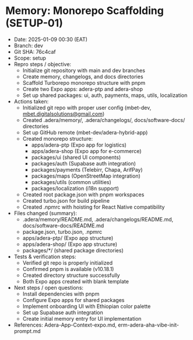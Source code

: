 # Memory: Monorepo Scaffolding (SETUP-01)
- Date: 2025-01-09 00:30 (EAT)
- Branch: dev
- Git SHA: 76c4caf
- Scope: setup
- Repro steps / objective:
  - Initialize git repository with main and dev branches
  - Create memory, changelogs, and docs directories
  - Scaffold Turborepo monorepo structure with pnpm
  - Create two Expo apps: adera-ptp and adera-shop
  - Set up shared packages: ui, auth, payments, maps, utils, localization
- Actions taken:
  - Initialized git repo with proper user config (mbet-dev, mbet.digitalsolutions@gmail.com)
  - Created .adera/memory/, .adera/changelogs/, docs/software-docs/ directories
  - Set up GitHub remote (mbet-dev/adera-hybrid-app)
  - Created monorepo structure:
    - apps/adera-ptp (Expo app for logistics)
    - apps/adera-shop (Expo app for e-commerce)
    - packages/ui (shared UI components)
    - packages/auth (Supabase auth integration)
    - packages/payments (Telebirr, Chapa, ArifPay)
    - packages/maps (OpenStreetMap integration)
    - packages/utils (common utilities)
    - packages/localization (i18n support)
  - Created root package.json with pnpm workspaces
  - Created turbo.json for build pipeline
  - Created .npmrc with hoisting for React Native compatibility
- Files changed (summary):
  - .adera/memory/README.md, .adera/changelogs/README.md, docs/software-docs/README.md
  - package.json, turbo.json, .npmrc
  - apps/adera-ptp/ (Expo app structure)
  - apps/adera-shop/ (Expo app structure)
  - packages/*/ (shared package directories)
- Tests & verification steps:
  - Verified git repo is properly initialized
  - Confirmed pnpm is available (v10.18.1)
  - Created directory structure successfully
  - Both Expo apps created with blank template
- Next steps / open questions:
  - Install dependencies with pnpm
  - Configure Expo apps for shared packages
  - Implement onboarding UI with Ethiopian color palette
  - Set up Supabase auth integration
  - Create initial memory entry for UI implementation
- References: Adera-App-Context-expo.md, erm-adera-aha-vibe-init-prompt.md
